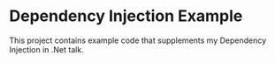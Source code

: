 Dependency Injection Example
==========================

This project contains example code that supplements my Dependency Injection in .Net talk.

